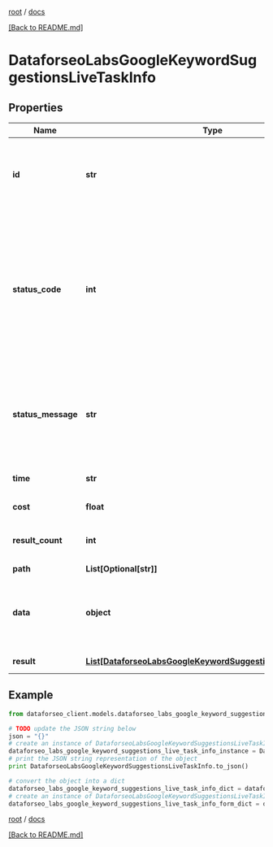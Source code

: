 [root](./../ "root") / [docs](./ "docs")

[[Back to README.md]](./../README.md "[Back to README.md]")

# DataforseoLabsGoogleKeywordSuggestionsLiveTaskInfo

## Properties

Name | Type | Description | Notes
------------ | ------------- | ------------- | -------------
**id** | **str** | task identifier unique task identifier in our system in the UUID format | [optional]
**status_code** | **int** | status code of the task generated by DataForSEO, can be within the following range: 10000-60000 you can find the full list of the response codes here | [optional]
**status_message** | **str** | informational message of the task you can find the full list of general informational messages here | [optional]
**time** | **str** | execution time, seconds | [optional]
**cost** | **float** | total tasks cost, USD | [optional]
**result_count** | **int** | number of elements in the result array | [optional]
**path** | **List[Optional[str]]** | URL path | [optional]
**data** | **object** | contains the same parameters that you specified in the POST request | [optional]
**result** | [**List[DataforseoLabsGoogleKeywordSuggestionsLiveResultInfo]**](DataforseoLabsGoogleKeywordSuggestionsLiveResultInfo.md) | array of results | [optional]

## Example

```python
from dataforseo_client.models.dataforseo_labs_google_keyword_suggestions_live_task_info import DataforseoLabsGoogleKeywordSuggestionsLiveTaskInfo

# TODO update the JSON string below
json = "{}"
# create an instance of DataforseoLabsGoogleKeywordSuggestionsLiveTaskInfo from a JSON string
dataforseo_labs_google_keyword_suggestions_live_task_info_instance = DataforseoLabsGoogleKeywordSuggestionsLiveTaskInfo.from_json(json)
# print the JSON string representation of the object
print DataforseoLabsGoogleKeywordSuggestionsLiveTaskInfo.to_json()

# convert the object into a dict
dataforseo_labs_google_keyword_suggestions_live_task_info_dict = dataforseo_labs_google_keyword_suggestions_live_task_info_instance.to_dict()
# create an instance of DataforseoLabsGoogleKeywordSuggestionsLiveTaskInfo from a dict
dataforseo_labs_google_keyword_suggestions_live_task_info_form_dict = dataforseo_labs_google_keyword_suggestions_live_task_info.from_dict(dataforseo_labs_google_keyword_suggestions_live_task_info_dict)
```

  

[root](./../ "root") / [docs](./ "docs")

[[Back to README.md]](./../README.md "[Back to README.md]")